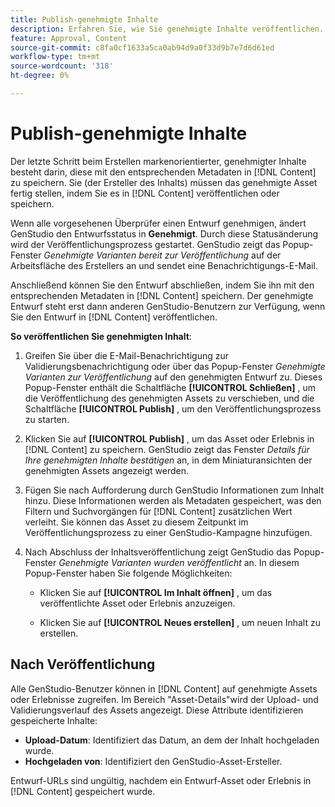 ```yaml
---
title: Publish-genehmigte Inhalte
description: Erfahren Sie, wie Sie genehmigte Inhalte veröffentlichen.
feature: Approval, Content
source-git-commit: c8fa0cf1633a5ca0ab94d9a0f33d9b7e7d6d61ed
workflow-type: tm+mt
source-wordcount: '318'
ht-degree: 0%

---
```



# Publish-genehmigte Inhalte

Der letzte Schritt beim Erstellen markenorientierter, genehmigter Inhalte besteht darin, diese mit den entsprechenden Metadaten in [!DNL Content] zu speichern. Sie (der Ersteller des Inhalts) müssen das genehmigte Asset fertig stellen, indem Sie es in [!DNL Content] veröffentlichen oder speichern.

Wenn alle vorgesehenen Überprüfer einen Entwurf genehmigen, ändert GenStudio den Entwurfsstatus in **Genehmigt**. Durch diese Statusänderung wird der Veröffentlichungsprozess gestartet.  GenStudio zeigt das Popup-Fenster _Genehmigte Varianten bereit zur Veröffentlichung_ auf der Arbeitsfläche des Erstellers an und sendet eine Benachrichtigungs-E-Mail.

Anschließend können Sie den Entwurf abschließen, indem Sie ihn mit den entsprechenden Metadaten in [!DNL Content] speichern. Der genehmigte Entwurf steht erst dann anderen GenStudio-Benutzern zur Verfügung, wenn Sie den Entwurf in [!DNL Content] veröffentlichen.

**So veröffentlichen Sie genehmigten Inhalt**:

1. Greifen Sie über die E-Mail-Benachrichtigung zur Validierungsbenachrichtigung oder über das Popup-Fenster _Genehmigte Varianten zur Veröffentlichung_ auf den genehmigten Entwurf zu. Dieses Popup-Fenster enthält die Schaltfläche **[!UICONTROL Schließen]** , um die Veröffentlichung des genehmigten Assets zu verschieben, und die Schaltfläche **[!UICONTROL Publish]** , um den Veröffentlichungsprozess zu starten.

1. Klicken Sie auf **[!UICONTROL Publish]** , um das Asset oder Erlebnis in [!DNL Content] zu speichern. GenStudio zeigt das Fenster _Details für Ihre genehmigten Inhalte bestätigen_ an, in dem Miniaturansichten der genehmigten Assets angezeigt werden.

1. Fügen Sie nach Aufforderung durch GenStudio Informationen zum Inhalt hinzu. Diese Informationen werden als Metadaten gespeichert, was den Filtern und Suchvorgängen für [!DNL Content] zusätzlichen Wert verleiht. Sie können das Asset zu diesem Zeitpunkt im Veröffentlichungsprozess zu einer GenStudio-Kampagne hinzufügen.

1. Nach Abschluss der Inhaltsveröffentlichung zeigt GenStudio das Popup-Fenster _Genehmigte Varianten wurden veröffentlicht_ an. In diesem Popup-Fenster haben Sie folgende Möglichkeiten:

   * Klicken Sie auf **[!UICONTROL Im Inhalt öffnen]** , um das veröffentlichte Asset oder Erlebnis anzuzeigen.

   * Klicken Sie auf **[!UICONTROL Neues erstellen]** , um neuen Inhalt zu erstellen.

## Nach Veröffentlichung

Alle GenStudio-Benutzer können in [!DNL Content] auf genehmigte Assets oder Erlebnisse zugreifen. Im Bereich &quot;Asset-Details&quot;wird der Upload- und Validierungsverlauf des Assets angezeigt. Diese Attribute identifizieren gespeicherte Inhalte:

* **Upload-Datum**: Identifiziert das Datum, an dem der Inhalt hochgeladen wurde.
* **Hochgeladen von**: Identifiziert den GenStudio-Asset-Ersteller.

Entwurf-URLs sind ungültig, nachdem ein Entwurf-Asset oder Erlebnis in [!DNL Content] gespeichert wurde.

